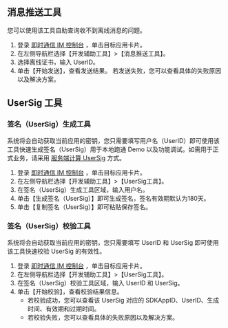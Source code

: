 ## 消息推送工具
您可以使用该工具自助查询收不到离线消息的问题。

1. 登录 [即时通信 IM 控制台](https://console.cloud.tencent.com/im) ，单击目标应用卡片。
2. 在左侧导航栏选择【开发辅助工具】>【消息推送工具】。
3. 选择离线证书，输入 UserID。
4. 单击【开始发送】，查看发送结果。
  若发送失败，您可以查看具体的失败原因以及解决方案。
	
## UserSig 工具
### 签名（UserSig）生成工具
系统将会自动获取当前应用的密钥，您只需要填写用户名（UserID）即可使用该工具快速生成签名（UserSig）用于本地跑通 Demo 以及功能调试。如需用于正式业务，请采用 [服务端计算 UserSig](https://intl.cloud.tencent.com/document/product/1047/34385#GeneratingdynamicUserSig) 方式。

1. 登录 [即时通信 IM 控制台](https://console.cloud.tencent.com/im) ，单击目标应用卡片。
2. 在左侧导航栏选择【开发辅助工具】>【UserSig工具】。
3. 在签名（UserSig）生成工具区域，输入用户名。
4. 单击【生成签名（UserSig）】即可生成签名，签名有效期默认为180天。
5. 单击【复制签名（UserSig）】即可粘贴保存签名。

### 签名（UserSig）校验工具
系统将会自动获取当前应用的密钥，您只需要填写 UserID 和 UserSig 即可使用该工具快速校验 UserSig 的有效性。

1. 登录 [即时通信 IM 控制台](https://console.cloud.tencent.com/im) ，单击目标应用卡片。
2. 在左侧导航栏选择【开发辅助工具】>【UserSig工具】。
3. 在签名（UserSig）校验工具区域，输入 UserID 和 UserSig。
4. 单击【开始校验】，查看校验结果信息。
   - 若校验成功，您可以查看该 UserSig 对应的 SDKAppID、UserID、生成时间、有效期和过期时间。
   - 若校验失败，您可以查看具体的失败原因以及解决方案。
 
